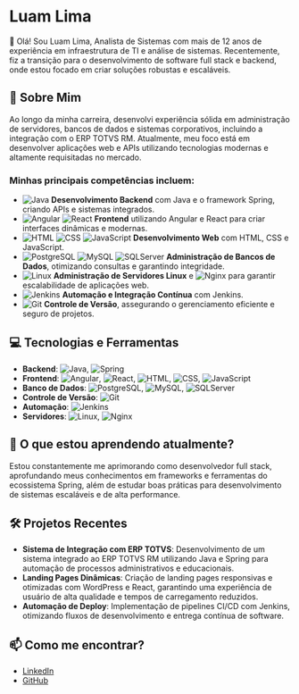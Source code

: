 # Luam Lima

👋 Olá! Sou Luam Lima, Analista de Sistemas com mais de 12 anos de experiência em infraestrutura de TI e análise de sistemas. Recentemente, fiz a transição para o desenvolvimento de software full stack e backend, onde estou focado em criar soluções robustas e escaláveis.

## 🚀 Sobre Mim

Ao longo da minha carreira, desenvolvi experiência sólida em administração de servidores, bancos de dados e sistemas corporativos, incluindo a integração com o ERP TOTVS RM. Atualmente, meu foco está em desenvolver aplicações web e APIs utilizando tecnologias modernas e altamente requisitadas no mercado.

### Minhas principais competências incluem:

- ![Java](https://img.shields.io/badge/Java-007396?style=for-the-badge&logo=java&logoColor=white) **Desenvolvimento Backend** com Java e o framework Spring, criando APIs e sistemas integrados.
- ![Angular](https://img.shields.io/badge/Angular-DD0031?style=for-the-badge&logo=angular&logoColor=white) ![React](https://img.shields.io/badge/React-61DAFB?style=for-the-badge&logo=react&logoColor=black) **Frontend** utilizando Angular e React para criar interfaces dinâmicas e modernas.
- ![HTML](https://img.shields.io/badge/HTML5-E34F26?style=for-the-badge&logo=html5&logoColor=white) ![CSS](https://img.shields.io/badge/CSS3-1572B6?style=for-the-badge&logo=css3&logoColor=white) ![JavaScript](https://img.shields.io/badge/JavaScript-F7DF1E?style=for-the-badge&logo=javascript&logoColor=black) **Desenvolvimento Web** com HTML, CSS e JavaScript.
- ![PostgreSQL](https://img.shields.io/badge/PostgreSQL-4169E1?style=for-the-badge&logo=postgresql&logoColor=white) ![MySQL](https://img.shields.io/badge/MySQL-4479A1?style=for-the-badge&logo=mysql&logoColor=white) ![SQLServer](https://img.shields.io/badge/Microsoft_SQL_Server-CC2927?style=for-the-badge&logo=microsoft-sql-server&logoColor=white) **Administração de Bancos de Dados**, otimizando consultas e garantindo integridade.
- ![Linux](https://img.shields.io/badge/Linux-FCC624?style=for-the-badge&logo=linux&logoColor=black) **Administração de Servidores Linux** e ![Nginx](https://img.shields.io/badge/Nginx-009639?style=for-the-badge&logo=nginx&logoColor=white) para garantir escalabilidade de aplicações web.
- ![Jenkins](https://img.shields.io/badge/Jenkins-D24939?style=for-the-badge&logo=jenkins&logoColor=white) **Automação e Integração Contínua** com Jenkins.
- ![Git](https://img.shields.io/badge/Git-F05032?style=for-the-badge&logo=git&logoColor=white) **Controle de Versão**, assegurando o gerenciamento eficiente e seguro de projetos.

## 💻 Tecnologias e Ferramentas

- **Backend**: ![Java](https://img.shields.io/badge/Java-007396?style=for-the-badge&logo=java&logoColor=white), ![Spring](https://img.shields.io/badge/Spring-6DB33F?style=for-the-badge&logo=spring&logoColor=white)
- **Frontend**: ![Angular](https://img.shields.io/badge/Angular-DD0031?style=for-the-badge&logo=angular&logoColor=white), ![React](https://img.shields.io/badge/React-61DAFB?style=for-the-badge&logo=react&logoColor=black), ![HTML](https://img.shields.io/badge/HTML5-E34F26?style=for-the-badge&logo=html5&logoColor=white), ![CSS](https://img.shields.io/badge/CSS3-1572B6?style=for-the-badge&logo=css3&logoColor=white), ![JavaScript](https://img.shields.io/badge/JavaScript-F7DF1E?style=for-the-badge&logo=javascript&logoColor=black)
- **Banco de Dados**: ![PostgreSQL](https://img.shields.io/badge/PostgreSQL-4169E1?style=for-the-badge&logo=postgresql&logoColor=white), ![MySQL](https://img.shields.io/badge/MySQL-4479A1?style=for-the-badge&logo=mysql&logoColor=white), ![SQLServer](https://img.shields.io/badge/Microsoft_SQL_Server-CC2927?style=for-the-badge&logo=microsoft-sql-server&logoColor=white)
- **Controle de Versão**: ![Git](https://img.shields.io/badge/Git-F05032?style=for-the-badge&logo=git&logoColor=white)
- **Automação**: ![Jenkins](https://img.shields.io/badge/Jenkins-D24939?style=for-the-badge&logo=jenkins&logoColor=white)
- **Servidores**: ![Linux](https://img.shields.io/badge/Linux-FCC624?style=for-the-badge&logo=linux&logoColor=black), ![Nginx](https://img.shields.io/badge/Nginx-009639?style=for-the-badge&logo=nginx&logoColor=white)

## 🌱 O que estou aprendendo atualmente?

Estou constantemente me aprimorando como desenvolvedor full stack, aprofundando meus conhecimentos em frameworks e ferramentas do ecossistema Spring, além de estudar boas práticas para desenvolvimento de sistemas escaláveis e de alta performance.

## 🛠️ Projetos Recentes

- **Sistema de Integração com ERP TOTVS**: Desenvolvimento de um sistema integrado ao ERP TOTVS RM utilizando Java e Spring para automação de processos administrativos e educacionais.
- **Landing Pages Dinâmicas**: Criação de landing pages responsivas e otimizadas com WordPress e React, garantindo uma experiência de usuário de alta qualidade e tempos de carregamento reduzidos.
- **Automação de Deploy**: Implementação de pipelines CI/CD com Jenkins, otimizando fluxos de desenvolvimento e entrega contínua de software.

## 📫 Como me encontrar?

- [LinkedIn](https://www.linkedin.com/in/seu-perfil-linkedin)
- [GitHub](https://github.com/seu-perfil-github)
